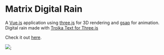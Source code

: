 # Matrix Digital Rain

A [Vue.js](https://vuejs.org/) application using [three.js](https://threejs.org/) for 3D rendering and [gsap](https://greensock.com/gsap/) for animation. Digital rain made with [Troika Text for Three.js](https://github.com/protectwise/troika/tree/main/packages/troika-three-text)

Check it out [here](https://matrix-digital-rain.web.app).

![](demo.gif);
